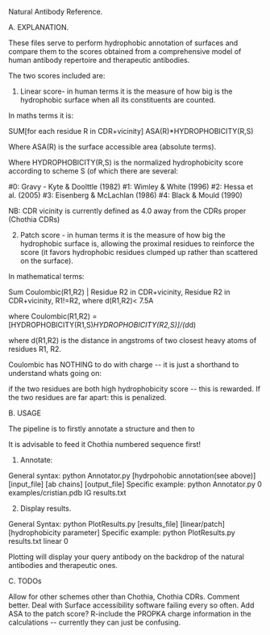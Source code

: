 Natural Antibody Reference.

A. EXPLANATION.

These files serve to perform hydrophobic annotation of surfaces and compare them to the scores obtained from a comprehensive model of human antibody repertoire and therapeutic antibodies.

The two scores included are:

1. Linear score- in human terms it is the measure of how big is the hydrophobic surface when all its constituents are counted.

In maths terms it is:

SUM[for each residue R in CDR+vicinity] ASA(R)*HYDROPHOBICITY(R,S)

Where ASA(R) is the surface accessible area (absolute terms).

Where HYDROPHOBICITY(R,S) is the normalized hydrophobicity score according to scheme S (of which there are several:

#0: Gravy - Kyte & Doolttle (1982)
#1: Wimley & White (1996)
#2: Hessa et al. (2005)
#3: Eisenberg & McLachlan (1986)
#4: Black & Mould (1990)

NB: CDR vicinity is currently defined as 4.0 away from the CDRs proper (Chothia CDRs)

2. Patch score - in human terms it is the measure of how big the hydrophobic surface is, allowing the proximal residues to reinforce the score (it favors hydrophobic residues clumped up rather than scattered on the surface).

In mathematical terms:

Sum Coulombic(R1,R2) | Residue R2 in CDR+vicinity, Residue R2 in CDR+vicinity, R1!=R2, where d(R1,R2)< 7.5A

where Coulombic(R1,R2) = [HYDROPHOBICITY(R1,S)*HYDROPHOBICITY(R2,S)]/(d*d)

where d(R1,R2) is the distance in angstroms of two closest heavy atoms of residues R1, R2.

Coulombic has NOTHING to do with charge -- it is just a shorthand to understand whats going on:

if the two residues are both high hydrophobicity score -- this is rewarded.
If the two residues are far apart: this is penalized.

B. USAGE

The pipeline is to firstly annotate a structure and then to 

It is advisable to feed it Chothia numbered sequence first!

1. Annotate:

General syntax: python Annotator.py [hydrpohobic annotation(see above)] [input_file] [ab chains] [output_file]
Specific example: python Annotator.py 0 examples/cristian.pdb IG results.txt

2. Display results.

General Syntax: python PlotResults.py [results_file] [linear/patch] [hydrophobicity parameter]
Specific example: python PlotResults.py results.txt linear 0

Plotting will display your query antibody on the backdrop of the natural antibodies and therapeutic ones.

C. TODOs

Allow for other schemes other than Chothia, Chothia CDRs.
Comment better.
Deal with Surface accessibility software failing every so often.
Add ASA to the patch score?
R-include the PROPKA charge information in the calculations -- currently they can just be confusing.
